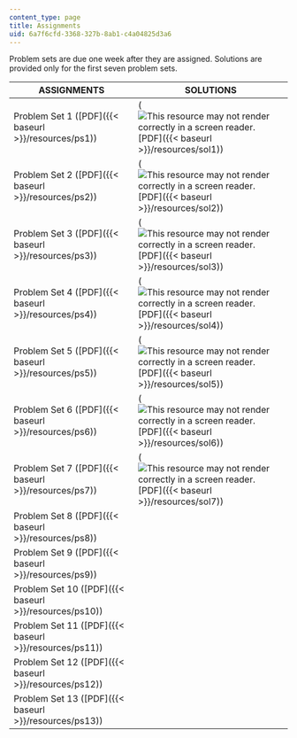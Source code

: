 ```yaml
---
content_type: page
title: Assignments
uid: 6a7f6cfd-3368-327b-8ab1-c4a04825d3a6
---
```


Problem sets are due one week after they are assigned. Solutions are provided only for the first seven problem sets.

| ASSIGNMENTS | SOLUTIONS |
| --- | --- |
| Problem Set 1 ([PDF]({{< baseurl >}}/resources/ps1)) | (![This resource may not render correctly in a screen reader.](/images/inacessible.gif)[PDF]({{< baseurl >}}/resources/sol1)) |
| Problem Set 2 ([PDF]({{< baseurl >}}/resources/ps2)) | (![This resource may not render correctly in a screen reader.](/images/inacessible.gif)[PDF]({{< baseurl >}}/resources/sol2)) |
| Problem Set 3 ([PDF]({{< baseurl >}}/resources/ps3)) | (![This resource may not render correctly in a screen reader.](/images/inacessible.gif)[PDF]({{< baseurl >}}/resources/sol3)) |
| Problem Set 4 ([PDF]({{< baseurl >}}/resources/ps4)) | (![This resource may not render correctly in a screen reader.](/images/inacessible.gif)[PDF]({{< baseurl >}}/resources/sol4)) |
| Problem Set 5 ([PDF]({{< baseurl >}}/resources/ps5)) | (![This resource may not render correctly in a screen reader.](/images/inacessible.gif)[PDF]({{< baseurl >}}/resources/sol5)) |
| Problem Set 6 ([PDF]({{< baseurl >}}/resources/ps6)) | (![This resource may not render correctly in a screen reader.](/images/inacessible.gif)[PDF]({{< baseurl >}}/resources/sol6)) |
| Problem Set 7 ([PDF]({{< baseurl >}}/resources/ps7)) | (![This resource may not render correctly in a screen reader.](/images/inacessible.gif)[PDF]({{< baseurl >}}/resources/sol7)) |
| Problem Set 8 ([PDF]({{< baseurl >}}/resources/ps8)) | &nbsp; |
| Problem Set 9 ([PDF]({{< baseurl >}}/resources/ps9)) | &nbsp; |
| Problem Set 10 ([PDF]({{< baseurl >}}/resources/ps10)) | &nbsp; |
| Problem Set 11 ([PDF]({{< baseurl >}}/resources/ps11)) | &nbsp; |
| Problem Set 12 ([PDF]({{< baseurl >}}/resources/ps12)) | &nbsp; |
| Problem Set 13 ([PDF]({{< baseurl >}}/resources/ps13)) |